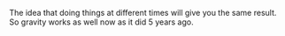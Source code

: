 The idea that doing things at different times will give you the same result. So gravity works as well now as it did 5 years ago. 